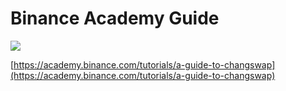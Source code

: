 # Binance Academy Guide

![](../.gitbook/assets/screenshot-2021-04-20-at-3.45.02-pm.png)

[https://academy.binance.com/tutorials/a-guide-to-changswap](https://academy.binance.com/tutorials/a-guide-to-changswap)
